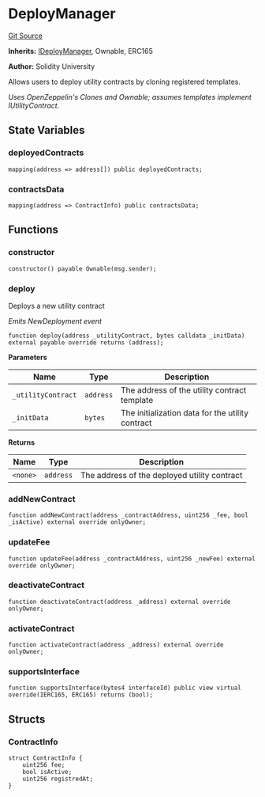 # DeployManager
[Git Source](https://github.com/SolidityUniversity/smart-deployer/blob/85c11aeeaafc38269bb5a66ecafac729e84c7b17/src/DeployManager/DeployManager.sol)

**Inherits:**
[IDeployManager](/src/DeployManager/IDeployManager.sol/interface.IDeployManager.md), Ownable, ERC165

**Author:**
Solidity University

Allows users to deploy utility contracts by cloning registered templates.

*Uses OpenZeppelin's Clones and Ownable; assumes templates implement IUtilityContract.*


## State Variables
### deployedContracts

```solidity
mapping(address => address[]) public deployedContracts;
```


### contractsData

```solidity
mapping(address => ContractInfo) public contractsData;
```


## Functions
### constructor


```solidity
constructor() payable Ownable(msg.sender);
```

### deploy

Deploys a new utility contract

*Emits NewDeployment event*


```solidity
function deploy(address _utilityContract, bytes calldata _initData) external payable override returns (address);
```
**Parameters**

|Name|Type|Description|
|----|----|-----------|
|`_utilityContract`|`address`|The address of the utility contract template|
|`_initData`|`bytes`|The initialization data for the utility contract|

**Returns**

|Name|Type|Description|
|----|----|-----------|
|`<none>`|`address`|The address of the deployed utility contract|


### addNewContract


```solidity
function addNewContract(address _contractAddress, uint256 _fee, bool _isActive) external override onlyOwner;
```

### updateFee


```solidity
function updateFee(address _contractAddress, uint256 _newFee) external override onlyOwner;
```

### deactivateContract


```solidity
function deactivateContract(address _address) external override onlyOwner;
```

### activateContract


```solidity
function activateContract(address _address) external override onlyOwner;
```

### supportsInterface


```solidity
function supportsInterface(bytes4 interfaceId) public view virtual override(IERC165, ERC165) returns (bool);
```

## Structs
### ContractInfo

```solidity
struct ContractInfo {
    uint256 fee;
    bool isActive;
    uint256 registredAt;
}
```

